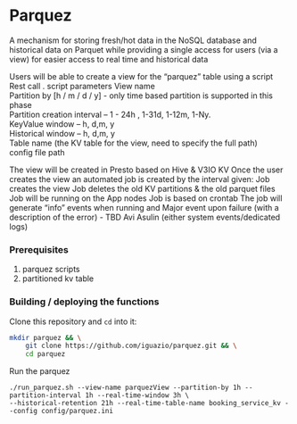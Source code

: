 # Parquez

A mechanism for storing fresh/hot data in the NoSQL database
and historical data on Parquet while providing a single access for users (via a view) for easier access to real time and historical data

Users will be able to create a view for the “parquez” table using a script Rest call .
script parameters
View name  <br />
Partition by [h / m / d / y] - only time based partition is supported in this phase  <br />
Partition creation interval – 1 - 24h , 1-31d, 1-12m, 1-Ny.  <br />
KeyValue window – h, d,m, y  <br />
Historical window – h, d,m, y  <br />
Table name (the KV table for the view, need to specify the full path)  <br />
config file path   <br />

The view will be created in Presto based on Hive & V3IO KV 
Once the user creates the view an automated job is created by the interval given:
Job creates the view
Job deletes the old KV partitions & the old parquet files
Job will be running on the App nodes
Job is based on crontab
The job will generate “info” events when running and Major event upon failure (with a description of the error) - TBD Avi Asulin (either system events/dedicated logs)

### Prerequisites
1. parquez scripts
2. partitioned kv table 

### Building / deploying the functions

Clone this repository and `cd` into it:
```sh
mkdir parquez && \
    git clone https://github.com/iguazio/parquez.git && \
    cd parquez
```

Run the parquez
```
./run_parquez.sh --view-name parquezView --partition-by 1h --partition-interval 1h --real-time-window 3h \
--historical-retention 21h --real-time-table-name booking_service_kv --config config/parquez.ini
```


